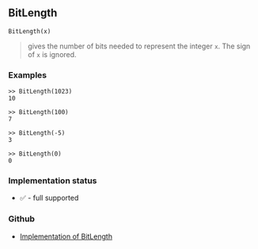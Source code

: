 ## BitLength

```
BitLength(x)
```

> gives the number of bits needed to represent the integer `x`. The sign of `x` is ignored. 
 
### Examples

```
>> BitLength(1023)    
10  
 
>> BitLength(100)    
7    
 
>> BitLength(-5)    
3    
 
>> BitLength(0)    
0    
```






### Implementation status

* &#x2705; - full supported

### Github

* [Implementation of BitLength](https://github.com/axkr/symja_android_library/blob/master/symja_android_library/matheclipse-core/src/main/java/org/matheclipse/core/builtin/IntegerFunctions.java#L184) 
